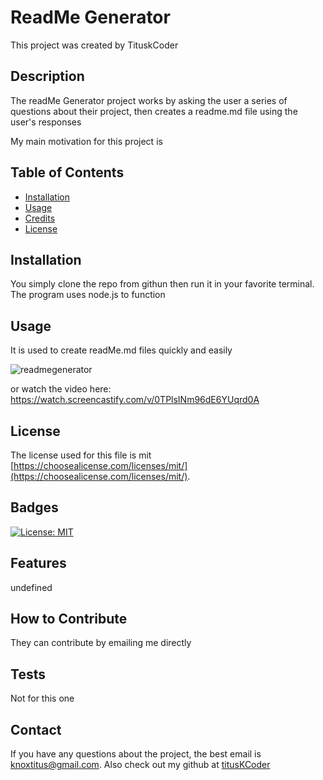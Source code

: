 # ReadMe Generator

  This project was created by TituskCoder 

## Description

The readMe Generator project works by asking the user a series of questions about their project, then creates a readme.md file using the user's responses 

My main motivation for this project is 

## Table of Contents 

- [Installation](#installation)
- [Usage](#usage)
- [Credits](#credits)
- [License](#license)

## Installation

You simply clone the repo from githun then run it in your favorite terminal. The program uses node.js to function

## Usage

It is used to create readMe.md files quickly and easily


![readmegenerator](https://user-images.githubusercontent.com/94375676/152664649-4c5831ba-7a70-4bd1-aaf1-2e9a87cacd53.PNG)

or watch the video  here: https://watch.screencastify.com/v/0TPlsINm96dE6YUqrd0A

## License

The license used for this file is mit [https://choosealicense.com/licenses/mit/](https://choosealicense.com/licenses/mit/). 

## Badges

[![License: MIT](https://img.shields.io/badge/License-MIT-yellow.svg)](https://opensource.org/licenses/MIT)


## Features

undefined

## How to Contribute

They can contribute by emailing me directly

## Tests

Not for this one

## Contact
If you have any questions about the project, the best email is knoxtitus@gmail.com. Also check out my github at [titusKCoder](https://github.com/titusKCoder/)
